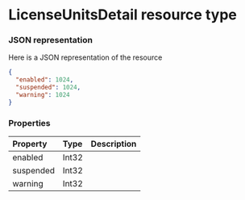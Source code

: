 # LicenseUnitsDetail resource type



### JSON representation

Here is a JSON representation of the resource

<!-- {
  "blockType": "resource",
  "optionalProperties": [

  ],
  "@odata.type": "microsoft.graph.LicenseUnitsDetail"
}-->

```json
{
  "enabled": 1024,
  "suspended": 1024,
  "warning": 1024
}

```
### Properties
| Property	   | Type	|Description|
|:---------------|:--------|:----------|
|enabled|Int32||
|suspended|Int32||
|warning|Int32||

<!-- uuid: 29acba60-c52a-4e03-822d-cc66254edd46
2015-10-15 03:41:19 UTC -->
<!-- {
  "type": "#page.annotation",
  "description": "LicenseUnitsDetail resource",
  "keywords": "",
  "section": "documentation",
  "tocPath": ""
}-->